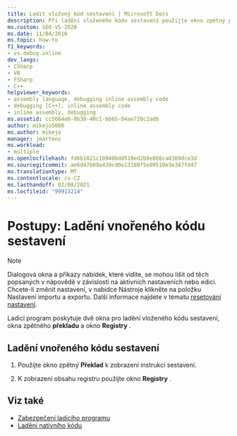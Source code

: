 ```yaml
---
title: Ladit vložený kód sestavení | Microsoft Docs
description: Při ladění vloženého kódu sestavení použijte okno zpětný překlad k zobrazení instrukcí sestavení a použijte okno Registry k zobrazení hodnot registru.
ms.custom: SEO-VS-2020
ms.date: 11/04/2016
ms.topic: how-to
f1_keywords:
- vs.debug.inline
dev_langs:
- CSharp
- VB
- FSharp
- C++
helpviewer_keywords:
- assembly language, debugging inline assembly code
- debugging [C++], inline assembly code
- inline assembly, debugging
ms.assetid: cc5664e0-0b38-40c1-bb65-04ae720c2adb
author: mikejo5000
ms.author: mikejo
manager: jmartens
ms.workload:
- multiple
ms.openlocfilehash: fd6b1821c10940bdd510ed2b8e866ca8369dce3d
ms.sourcegitcommit: ae6d47b09a439cd0e13180f5e89510e3e347fd47
ms.translationtype: MT
ms.contentlocale: cs-CZ
ms.lasthandoff: 02/08/2021
ms.locfileid: "99913214"
---
```

# <a name="how-to-debug-inline-assembly-code"></a>Postupy: Ladění vnořeného kódu sestavení

> [!NOTE]
> Dialogová okna a příkazy nabídek, které vidíte, se mohou lišit od těch popsaných v nápovědě v závislosti na aktivních nastaveních nebo edici. Chcete-li změnit nastavení, v nabídce Nástroje klikněte na položku Nastavení importu a exportu. Další informace najdete v tématu [resetování nastavení](../ide/environment-settings.md#reset-settings).

Ladicí program poskytuje dvě okna pro ladění vloženého kódu sestavení, okna zpětného **překladu** a okno **Registry** .

## <a name="debug-inline-assembly-code"></a>Ladění vnořeného kódu sestavení

1. Použijte okno zpětný **Překlad** k zobrazení instrukcí sestavení.

2. K zobrazení obsahu registru použijte okno **Registry** .

## <a name="see-also"></a>Viz také

- [Zabezpečení ladicího programu](../debugger/debugger-security.md)
- [Ladění nativního kódu](../debugger/debugging-native-code.md)